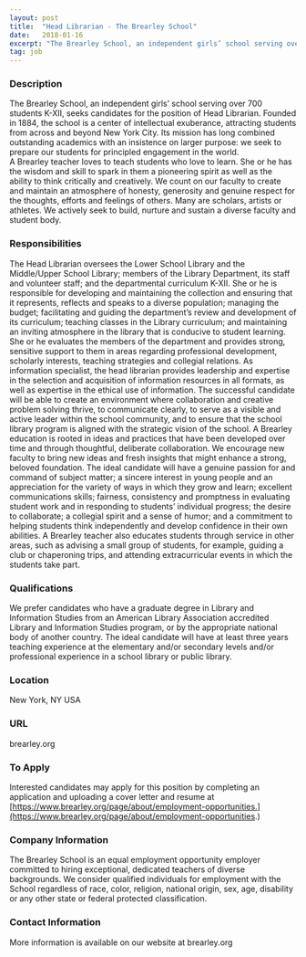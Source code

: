 ```yaml
---
layout: post
title:  "Head Librarian - The Brearley School"
date:   2018-01-16
excerpt: "The Brearley School, an independent girls’ school serving over 700 students K-XII, seeks candidates for the position of Head Librarian. Founded in 1884, the school is a center of intellectual exuberance, attracting students from across and beyond New York City. Its mission has long combined outstanding academics with an insistence..."
tag: job
---
```


### Description   

The Brearley School, an independent girls’ school serving over 700 students K-XII, seeks candidates for the position of Head Librarian.
Founded in 1884, the school is a center of intellectual exuberance, attracting students from across and beyond New York City. Its mission has long combined outstanding academics with an insistence on larger purpose:  we seek to prepare our students for principled engagement in the world.  
A Brearley teacher loves to teach students who love to learn.  She or he has the wisdom and skill to spark in them a pioneering spirit as well as the ability to think critically and creatively. We count on our faculty to create and maintain an atmosphere of honesty, generosity and genuine respect for the thoughts, efforts and feelings of others.  Many are scholars, artists or athletes. We actively seek to build, nurture and sustain a diverse faculty and student body.



### Responsibilities   

The Head Librarian oversees the Lower School Library and the Middle/Upper School Library; members of the Library Department, its staff and volunteer staff; and the departmental curriculum K-XII.  She or he is responsible for developing and maintaining the collection and ensuring that it represents, reflects and speaks to a diverse population; managing the budget; facilitating and guiding the department’s review and development of its curriculum; teaching classes in the Library curriculum; and maintaining an inviting atmosphere in the library that is conducive to student learning.  She or he evaluates the members of the department and provides strong, sensitive support to them in areas regarding professional development, scholarly interests, teaching strategies and collegial relations.  As information specialist, the head librarian provides leadership and expertise in the selection and acquisition of information resources in all formats, as well as expertise in the ethical use of information.
The successful candidate will be able to create an environment where collaboration and creative problem solving thrive, to communicate clearly, to serve as a visible and active leader within the school community, and to ensure that the school library program is aligned with the strategic vision of the school.
 A Brearley education is rooted in ideas and practices that have been developed over time and through thoughtful, deliberate collaboration. We encourage new faculty to bring new ideas and fresh insights that might enhance a strong, beloved foundation.
The ideal candidate will have a genuine passion for and command of subject matter; a sincere interest in young people and an appreciation for the variety of ways in which they grow and learn; excellent communications skills; fairness, consistency and promptness in evaluating student work and in responding to students’ individual progress; the desire to collaborate; a collegial spirit and a sense of humor; and a commitment to helping students think independently and develop confidence in their own abilities.  A Brearley teacher also educates students through service in other areas, such as advising a small group of students, for example, guiding a club or chaperoning trips, and attending extracurricular events in which the students take part. 



### Qualifications   

We prefer candidates who have a graduate degree in Library and Information Studies from an American Library Association accredited Library and Information Studies program, or by the appropriate national body of another country. The ideal candidate will have at least three years teaching experience at the elementary and/or secondary levels and/or professional experience in a school library or public library. 





### Location   

New York, NY  USA


### URL   

brearley.org

### To Apply   

Interested candidates may apply for this position by completing an application and uploading a cover letter and resume at [https://www.brearley.org/page/about/employment-opportunities.](https://www.brearley.org/page/about/employment-opportunities.)




### Company Information   

The Brearley School is an equal employment opportunity employer committed to hiring exceptional, dedicated teachers of diverse backgrounds. We consider qualified individuals for employment with the School regardless of race, color, religion, national origin, sex, age, disability or any other state or federal protected classification.


### Contact Information   

More information is available on our website at brearley.org

